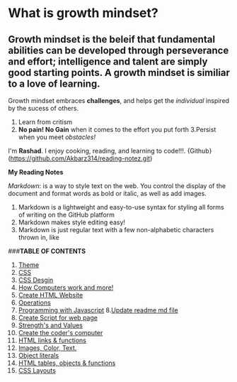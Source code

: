 # What is growth mindset?
## Growth mindset is the beleif   that  fundamental abilities can be developed through perseverance and effort; intelligence and talent are simply good starting points. A growth mindset is similiar to a love of learning.
Growth mindset embraces **challenges**, and helps get the *individual* inspired by the sucess of others.

1. Learn from critism
2. **No pain! No Gain** when it comes to the effort you put forth
3.Persist when you meet *obstacles!*

I'm **Rashad**. I enjoy cooking, reading, and learning to code!!!. {Github}(https://github.com/Akbarz314/reading-notez.git)

**My Reading Notes**

*Markdown*:  is a way to style text on the web. You control the display of the document and format words as bold or italic, as well as add images.
1. Markdown is a lightweight and easy-to-use syntax for styling all forms of writing on the GitHub platform
2. Markdown makes style editing easy!
3.   Markdown is just regular text with a few non-alphabetic characters thrown in, like

###**TABLE OF CONTENTS**
1. <a href="https://github.com/Akbarz314/reading-notez/commit/fe7e8d2b9bbf6b65776bac82af34fb333b175e9f" target="_blank">Theme</a>
2. <a href="https://github.com/Akbarz314/reading-notez/commit/8699b2225c0e88f260fa03bca64b3cc1569b782a" target="blank">CSS</a>
3. <a href="https://github.com/Akbarz314/reading-notez/commit/21bd70a6f6ed12fd939ec498e9e0467fe18d94dc" target="blank">CSS Desgin</a>
4. <a href="https://github.com/Akbarz314/reading-notez/commit/d651e1528d25b5a1a1534292735b9bcef70dd636" target="blank">How Computers work and more!</a>
5. <a href="https://github.com/Akbarz314/reading-notez/commit/38d9f10a817738afde90b0d20406391c24f84bbd" target="blank">Create HTML Website</a>
6. <a href="https://github.com/Akbarz314/reading-notez/commit/e414839548302d2fee76791cba8070c065e15524" target="blank">Operations</a>
7. <a href="https://github.com/Akbarz314/reading-notez/commit/7f56664f98aa3789b8f82b0dcfc64d9e16f075e3" target="blank">Programming with Javascript</a>
8.<a href="https://github.com/Akbarz314/reading-notez/commit/d5ab93692f495cb67c08e063f378f88420a7dc37" target="blank">Update readme md file</a>
9. <a href="https://github.com/Akbarz314/reading-notez/commit/fc96558668d85228ca9f48f69bc451d4b75a56d7" target="blank">Create Script for web page</a>
10. <a href="https://github.com/Akbarz314/reading-notez/commit/e844de578c716d1b897c30d1191b13a51a80d6cb" target="blank">Strength's and Values</a>
11. <a href="https://github.com/Akbarz314/reading-notez/commit/945b59c64854d803711f33d3347b9540adde32c2" target="blank">Create the coder's computer</a>
12. <a href="https://github.com/Akbarz314/reading-notez/commit/baf6493344ad320eb463aac675b5dd1167fabafa" target="blank">HTML links & functions</a>
13. <a href="https://github.com/Akbarz314/reading-notez/commit/06e4c44dcb5d142a4408c6dd29624686cfe874bd" target="blank">Images, Color, Text.</a>
14. <a href="https://github.com/Akbarz314/reading-notez/commit/03e696e0cf1afe65e59f16c4bc2954332bf9e57c" target="blank">Object literals</a>
15. <a href="https://github.com/Akbarz314/reading-notez.git" target="blank">HTML tables, objects & functions</a>
16. <a href="https://github.com/Akbarz314/reading-notez.git" target="blank">CSS Layouts</a>
